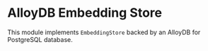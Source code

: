 # AlloyDB Embedding Store
This module implements `EmbeddingStore` backed by an AlloyDB for PostgreSQL database.